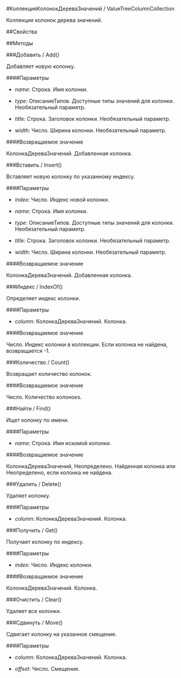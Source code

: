 
#КоллекцияКолонокДереваЗначений / ValueTreeColumnCollection

    
    
Коллекция колонок дерева значений.


  
  
##Свойства
    
##Методы
    
###Добавить / Add()
    
    
    
Добавляет новую колонку.


  
  
####Параметры

* *name*: Строка. Имя колонки.

* *type*: ОписаниеТипов. Доступные типы значений для колонки. Необязательный параметр.

* *title*: Строка. Заголовок колонки. Необязательный параметр.

* *width*: Число. Ширина колонки. Необязательный параметр.

####Возвращаемое значение

КолонкаДереваЗначений. Добавленная колонка.

  
###Вставить / Insert()
    
    
    
Вставляет новую колонку по указанному индексу.


  
  
####Параметры

* *index*: Число. Индекс новой колонки.

* *name*: Строка. Имя колонки.

* *type*: ОписаниеТипов. Доступные типы значений для колонки. Необязательный параметр.

* *title*: Строка. Заголовок колонки. Необязательный параметр.

* *width*: Число. Ширина колонки. Необязательный параметр.

####Возвращаемое значение

КолонкаДереваЗначений. Добавленная колонка.

  
###Индекс / IndexOf()
    
    
    
Определяет индекс колонки.


  
  
####Параметры

* *column*: КолонкаДереваЗначений. Колонка.

####Возвращаемое значение

Число. Индекс колонки в коллекции. Если колонка не найдена, возвращается -1.

  
###Количество / Count()
    
    
    
Возвращает количество колонок.


  
  
####Возвращаемое значение

Число. Количество колонокs.

  
###Найти / Find()
    
    
    
Ищет колонку по имени.


  
  
####Параметры

* *name*: Строка. Имя искомой колонки.

####Возвращаемое значение

КолонкаДереваЗначений, Неопределено. Найденная колонка или Неопределено, если колонка не найдена.

  
###Удалить / Delete()
    
    
    
Удаляет колонку.


  
  
####Параметры

* *column*: КолонкаДереваЗначений. Колонка.

###Получить / Get()
    
    
    
Получает колонку по индексу.


  
  
####Параметры

* *index*: Число. Индекс колонки.

####Возвращаемое значение

КолонкаДереваЗначений. Колонка.

  
###Очистить / Clear()
    
    
    
Удаляет все колонки.


  
  
###Сдвинуть / Move()
    
    
    
Сдвигает колонку на указанное смещение.


  
  
####Параметры

* *column*: КолонкаДереваЗначений. Колонка.

* *offset*: Число. Смещение.
